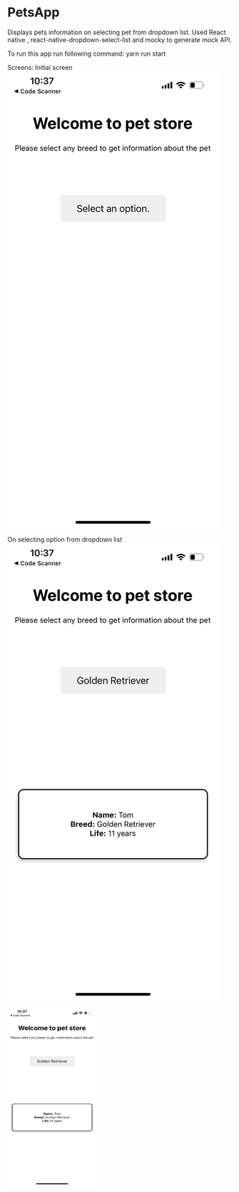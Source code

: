 # PetsApp
Displays pets information on selecting pet from dropdown list. 
Used React native , react-native-dropdown-select-list and mocky to generate mock API.

To run this app run following command:
yarn run start

Screens: 
Initial screen 
![This is an image](https://github.com/Nikitakumawat/PetsApp/blob/main/IMG_0253.PNG)

On selecting option from dropdown list
![This is an image](https://github.com/Nikitakumawat/PetsApp/blob/main/IMG_0252.PNG)

<img src="https://github.com/Nikitakumawat/PetsApp/blob/main/IMG_0252.PNG" width="200" height="400" />

